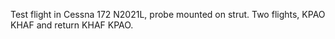 Test flight in Cessna 172 N2021L, probe mounted on strut. Two flights,
KPAO KHAF and return KHAF KPAO.

